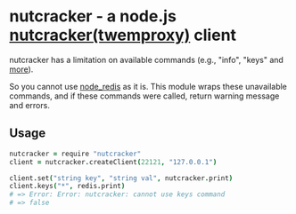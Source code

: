nutcracker - a node.js [nutcracker(twemproxy)](https://github.com/twitter/twemproxy) client
====

nutcracker has a limitation on available commands (e.g., "info", "keys" and [more](https://github.com/twitter/twemproxy/blob/master/notes/redis.md)).

So you cannot use [node_redis](https://github.com/mranney/node_redis) as it is. This module wraps these unavailable commands, and if these commands were called, return warning message and errors.

Usage
---

```coffeescript
nutcracker = require "nutcracker"
client = nutcracker.createClient(22121, "127.0.0.1")

client.set("string key", "string val", nutcracker.print)
client.keys("*", redis.print)
# => Error: Error: nutcracker: cannot use keys command
# => false

```
